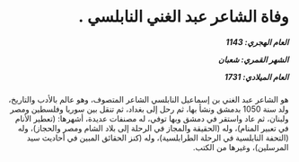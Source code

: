 <h1 dir="rtl">وفاة الشاعر عبد الغني النابلسي .</h1>

<h5 dir="rtl">العام الهجري:  1143

الشهر القمري: شعبان

العام الميلادي: 1731</h5>

<p dir="rtl">هو الشاعر عبد الغني بن إسماعيل النابلسي الشاعر المتصوف، وهو عالم بالأدب والتاريخ، ولد سنة 1050 بدمشق ونشأ بها، ثم رحل إلى بغداد، ثم تنقل بين سوريا وفلسطين ومصر ولبنان، ثم عاد واستقر في دمشق وبها توفي، له مصنفات عديدة، أشهرها: (تعطير الأنام في تعبير المنام)، وله (الحقيقة والمجاز في الرحلة إلى بلاد الشام ومصر والحجاز)، وله (التحفة النابلسية في الرحلة الطرابلسية)، وله (كنز الحقائق المبين في أحاديث سيد المرسلين)، وغيرها من الكتب.</p></br>
